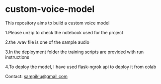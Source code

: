 # custom-voice-model
This repository aims to build a custom voice model

1.Please unzip to check the notebook used for the project

2.the .wav file is one of the sample audio

3.In the deployment folder the training scripts are provided with run instructions

4.To deploy the model, I have used flask-ngrok api to deploy it from colab

Contact: sampiklu@gmail.com
